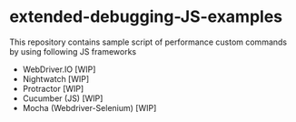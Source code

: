 # extended-debugging-JS-examples

This repository contains sample script of performance custom commands by using following JS frameworks

- WebDriver.IO [WIP]
- Nightwatch [WIP]
- Protractor [WIP]
- Cucumber (JS) [WIP]
- Mocha (Webdriver-Selenium) [WIP]

